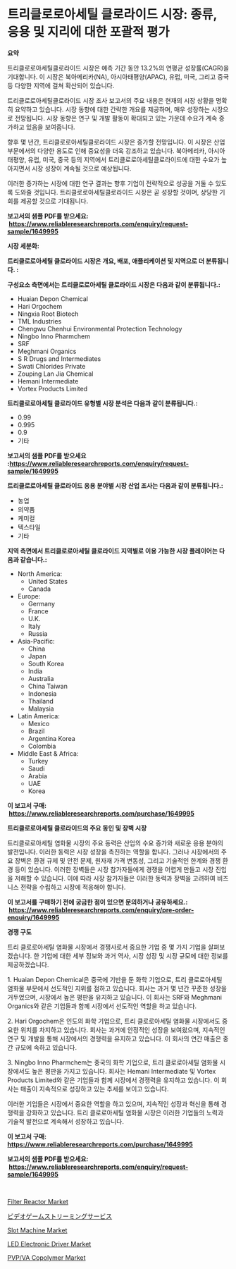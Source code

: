 <p><h1>트리클로로아세틸 클로라이드 시장: 종류, 응용 및 지리에 대한 포괄적 평가</h1></p><p><strong>요약</strong></p>
<p><p>트리클로로아세틸클로라이드 시장은 예측 기간 동안 13.2%의 연평균 성장률(CAGR)을 기대합니다. 이 시장은 북아메리카(NA), 아시아태평양(APAC), 유럽, 미국, 그리고 중국 등 다양한 지역에 걸쳐 확산되어 있습니다.</p><p>트리클로로아세틸클로라이드 시장 조사 보고서의 주요 내용은 현재의 시장 상황을 명확히 요약하고 있습니다. 시장 동향에 대한 간략한 개요를 제공하며, 매우 성장하는 시장으로 전망됩니다. 시장 동향은 연구 및 개발 활동이 확대되고 있는 가운데 수요가 계속 증가하고 있음을 보여줍니다.</p><p>향후 몇 년간, 트리클로로아세틸클로라이드 시장은 증가할 전망입니다. 이 시장은 산업 부문에서의 다양한 용도로 인해 중요성을 더욱 강조하고 있습니다. 북아메리카, 아시아태평양, 유럽, 미국, 중국 등의 지역에서 트리클로로아세틸클로라이드에 대한 수요가 높아지면서 시장 성장이 계속될 것으로 예상됩니다.</p><p>이러한 증가하는 시장에 대한 연구 결과는 향후 기업이 전략적으로 성공을 거둘 수 있도록 도와줄 것입니다. 트리클로로아세틸클로라이드 시장은 곧 성장할 것이며, 상당한 기회를 제공할 것으로 기대됩니다.</p></p>
<p><strong>보고서의 샘플 PDF를 받으세요: &nbsp;<a href="https://www.reliableresearchreports.com/enquiry/request-sample/1649995">https://www.reliableresearchreports.com/enquiry/request-sample/1649995</a></strong></p>
<p><strong>시장 세분화:</strong></p>
<p><strong> 트리클로로아세틸 클로라이드 시장은 개요, 배포, 애플리케이션 및 지역으로 더 분류됩니다. :</strong></p>
<p><strong>구성요소 측면에서는 트리클로로아세틸 클로라이드 시장은 다음과 같이 분류됩니다.:</strong></p>
<p><ul><li>Huaian Depon Chemical</li><li>Hari Orgochem</li><li>Ningxia Root Biotech</li><li>TML Industries</li><li>Chengwu Chenhui Environmental Protection Technology</li><li>Ningbo Inno Pharmchem</li><li>SRF</li><li>Meghmani Organics</li><li>S R Drugs and Intermediates</li><li>Swati Chlorides Private</li><li>Zouping Lan Jia Chemical</li><li>Hemani Intermediate</li><li>Vortex Products Limited</li></ul></p>
<p><strong> 트리클로로아세틸 클로라이드 유형별 시장 분석은 다음과 같이 분류됩니다.:</strong></p>
<p><ul><li>0.99</li><li>0.995</li><li>0.9</li><li>기타</li></ul></p>
<p><strong>보고서의 샘플 PDF를 받으세요 :<a href="https://www.reliableresearchreports.com/enquiry/request-sample/1649995">https://www.reliableresearchreports.com/enquiry/request-sample/1649995</a></strong></p>
<p><strong> 트리클로로아세틸 클로라이드 응용 분야별 시장 산업 조사는 다음과 같이 분류됩니다.:</strong></p>
<p><ul><li>농업</li><li>의약품</li><li>케미컬</li><li>텍스타일</li><li>기타</li></ul></p>
<p><strong>지역 측면에서 트리클로로아세틸 클로라이드 지역별로 이용 가능한 시장 플레이어는 다음과 같습니다.:</strong></p>
<p><ul>
    <li>
        North America:
        <ul>
            <li>United States</li>
            <li>Canada</li>
        </ul>
    </li>
    <li>
        Europe:
        <ul>
            <li>Germany</li>
            <li>France</li>
            <li>U.K.</li>
            <li>Italy</li>
            <li>Russia</li>
        </ul>
    </li>
    <li>
        Asia-Pacific:
        <ul>
            <li>China</li>
            <li>Japan</li>
            <li>South Korea</li>
            <li>India</li>
            <li>Australia</li>
            <li>China Taiwan</li>
            <li>Indonesia</li>
            <li>Thailand</li>
            <li>Malaysia</li>
        </ul>
    </li>
    <li>
        Latin America:
        <ul>
            <li>Mexico</li>
            <li>Brazil</li>
            <li>Argentina Korea</li>
            <li>Colombia</li>
        </ul>
    </li>
    <li>
        Middle East & Africa:
        <ul>
            <li>Turkey</li>
            <li>Saudi</li>
            <li>Arabia</li>
            <li>UAE</li>
            <li>Korea</li>
        </ul>
    </li>
    </ul></p>
<p><strong>이 보고서 구매: &nbsp;<a href="https://www.reliableresearchreports.com/purchase/1649995">https://www.reliableresearchreports.com/purchase/1649995</a></strong></p>
<p><strong>트리클로로아세틸 클로라이드의 주요 동인 및 장벽 시장</strong></p>
<p><p>트리클로로아세틸 염화물 시장의 주요 동력은 산업의 수요 증가와 새로운 응용 분야의 발전입니다. 이러한 동력은 시장 성장을 촉진하는 역할을 합니다. 그러나 시장에서의 주요 장벽은 환경 규제 및 안전 문제, 원자재 가격 변동성, 그리고 기술적인 한계와 경쟁 환경 등이 있습니다. 이러한 장벽들은 시장 참가자들에게 경쟁을 어렵게 만들고 시장 진입을 저해할 수 있습니다. 이에 따라 시장 참가자들은 이러한 동력과 장벽을 고려하여 비즈니스 전략을 수립하고 시장에 적응해야 합니다.</p></p>
<p><strong>이 보고서를 구매하기 전에 궁금한 점이 있으면 문의하거나 공유하세요.: &nbsp;<a href="https://www.reliableresearchreports.com/enquiry/pre-order-enquiry/1649995">https://www.reliableresearchreports.com/enquiry/pre-order-enquiry/1649995</a></strong></p>
<p><strong>경쟁 구도</strong></p>
<p><p>트리 클로로아세틸 염화물 시장에서 경쟁사로서 중요한 기업 중 몇 가지 기업을 살펴보겠습니다. 한 기업에 대한 세부 정보와 과거 역사, 시장 성장 및 시장 규모에 대한 정보를 제공하겠습니다.</p><p>1. Huaian Depon Chemical은 중국에 기반을 둔 화학 기업으로, 트리 클로로아세틸 염화물 부문에서 선도적인 지위를 점하고 있습니다. 회사는 과거 몇 년간 꾸준한 성장을 거두었으며, 시장에서 높은 평판을 유지하고 있습니다. 이 회사는 SRF와 Meghmani Organics와 같은 기업들과 함께 시장에서 선도적인 역할을 하고 있습니다.</p><p>2. Hari Orgochem은 인도의 화학 기업으로, 트리 클로로아세틸 염화물 시장에서도 중요한 위치를 차지하고 있습니다. 회사는 과거에 안정적인 성장을 보여왔으며, 지속적인 연구 및 개발을 통해 시장에서의 경쟁력을 유지하고 있습니다. 이 회사의 연간 매출은 중간 규모에 속하고 있습니다.</p><p>3. Ningbo Inno Pharmchem는 중국의 화학 기업으로, 트리 클로로아세틸 염화물 시장에서도 높은 평판을 가지고 있습니다. 회사는 Hemani Intermediate 및 Vortex Products Limited와 같은 기업들과 함께 시장에서 경쟁력을 유지하고 있습니다. 이 회사는 매출이 지속적으로 성장하고 있는 추세를 보이고 있습니다.</p><p>이러한 기업들은 시장에서 중요한 역할을 하고 있으며, 지속적인 성장과 혁신을 통해 경쟁력을 강화하고 있습니다. 트리 클로로아세틸 염화물 시장은 이러한 기업들의 노력과 기술적 발전으로 계속해서 성장하고 있습니다.</p></p>
<p><strong>이 보고서 구매: &nbsp; <a href="https://www.reliableresearchreports.com/purchase/1649995">https://www.reliableresearchreports.com/purchase/1649995</a></strong></p>
<p><strong>보고서의 샘플 PDF를 받으세요: &nbsp;<a href="https://www.reliableresearchreports.com/enquiry/request-sample/1649995">https://www.reliableresearchreports.com/enquiry/request-sample/1649995</a></strong><strong></strong></p>
<p>&nbsp;</p>
<p><p><a href="https://github.com/castoriffic/Market-Research-Report-List-3/blob/main/filter-reactor-market.md">Filter Reactor Market</a></p><p><a href="https://github.com/Sophiaard2003/Market-Research-Report-List-1/blob/main/518609310759.md">ビデオゲームストリーミングサービス</a></p><p><a href="https://www.linkedin.com/pulse/slot-machine-market-analysis-examines-its-scope-growth-opportunities-g2a7e?trackingId=L3misqBjdWpEohqwLISQ0g%3D%3D">Slot Machine Market</a></p><p><a href="https://github.com/brenzgnarento/Market-Research-Report-List-1/blob/main/led-electronic-driver-market.md">LED Electronic Driver Market</a></p><p><a href="https://www.linkedin.com/pulse/global-pvpva-copolymer-market-types-applications-major-players-6tfxe?trackingId=F5fezz%2BmiSpBxNprMMTV7g%3D%3D">PVP/VA Copolymer Market</a></p></p>